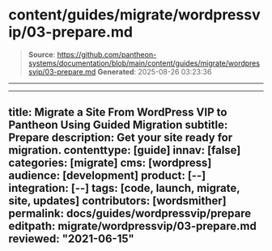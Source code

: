 # content/guides/migrate/wordpressvip/03-prepare.md

> **Source**: https://github.com/pantheon-systems/documentation/blob/main/content/guides/migrate/wordpressvip/03-prepare.md
> **Generated**: 2025-08-26 03:23:36

---

---
title: Migrate a Site From WordPress VIP to Pantheon Using Guided Migration
subtitle: Prepare
description: Get your site ready for migration.
contenttype: [guide]
innav: [false]
categories: [migrate]
cms: [wordpress]
audience: [development]
product: [--]
integration: [--]
tags: [code, launch, migrate, site, updates]
contributors: [wordsmither]
permalink: docs/guides/wordpressvip/prepare
editpath: migrate/wordpressvip/03-prepare.md
reviewed: "2021-06-15"
---

<Partial file="migrate/prepare.md" />
